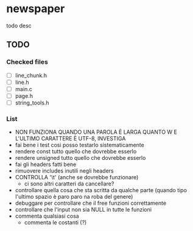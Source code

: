 # newspaper

todo desc

## TODO

### Checked files

- [ ] line_chunk.h
- [ ] line.h
- [ ] main.c
- [ ] page.h
- [ ] string_tools.h

### List

- NON FUNZIONA QUANDO UNA PAROLA È LARGA QUANTO W E L'ULTIMO CARATTERE È UTF-8, INVESTIGA
- fai bene i test cosi posso testarlo sistematicamente
- rendere const tutto quello che dovrebbe esserlo
- rendere unsigned tutto quello che dovrebbe esserlo
- fai gli headers fatti bene
- rimuovere includes inutili negli headers
- CONTROLLA '\t' (anche se dovrebbe funzionare)
    - ci sono altri caratteri da cancellare?
- controllare quella cosa che sta scritta da qualche parte (quando tipo l'ultimo spazio è paro paro na roba del genere)
- debuggare per controllare che il free funzioni correttamente
- controllare che l'input non sia NULL in tutte le funzioni
- commenta qualsiasi cosa
    - commenta le costanti (?)
